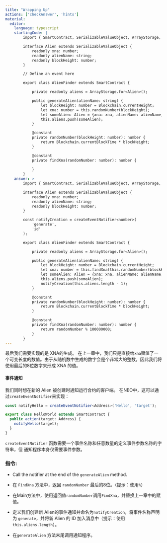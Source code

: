 ```yaml
---
title: "Wrapping Up"
actions: ['checkAnswer', 'hints']
material: 
  editor:
    language: typescript
    startingCode: |
        import { SmartContract, SerializableValueObject, ArrayStorage, constant, Blockchain } from '@neo-one/smart-contract';

        interface Alien extends SerializableValueObject {
            readonly xna: number;
            readonly alienName: string;
            readonly blockHeight: number;
        }

        // Define an event here

        export class AlienFinder extends SmartContract {

            private readonly aliens = ArrayStorage.for<Alien>();

            public generateAlien(alienName: string) {
                let blockHeight: number = Blockchain.currentHeight;
                let xna: number = this.randomNumber(blockHeight);
                let someAlien: Alien = {xna: xna, alienName: alienName, blockHeight: blockHeight};
                this.aliens.push(someAlien);
            }

            @constant
            private randomNumber(blockHeight: number): number {
                return Blockchain.currentBlockTime * blockHeight;
            }

            @constant
            private findXna(randomNumber: number): number {
                
            }
        }
    answer: > 
        import { SmartContract, SerializableValueObject, ArrayStorage, constant, Blockchain, createEventNotifier } from '@neo-one/smart-contract';

        interface Alien extends SerializableValueObject {
            readonly xna: number;
            readonly alienName: string;
            readonly blockHeight: number;
        }

        const notifyCreation = createEventNotifier<number>(
            'generate',
            'id'
        );

        export class AlienFinder extends SmartContract {

            private readonly aliens = ArrayStorage.for<Alien>();

            public generateAlien(alienName: string) {
                let blockHeight: number = Blockchain.currentHeight;
                let xna: number = this.findXna(this.randomNumber(blockHeight));
                let someAlien: Alien = {xna: xna, alienName: alienName, blockHeight: blockHeight};
                this.aliens.push(someAlien);
                notifyCreation(this.aliens.length - 1);
            }

            @constant
            private randomNumber(blockHeight: number): number {
                return Blockchain.currentBlockTime * blockHeight;
            }

            @constant
            private findXna(randomNumber: number): number {
                return randomNumber % 100000000;
            }
        }
---
```


 
最后我们需要实现的是 XNA的生成。
在上一章中，我们只是直接给`xna`赋值了一个可变长度的数值。由于从随机数中生成的数字会是个非常大的整数，因此我们将使用最后的8位数字来形成 XNA 的值。 

#### 事件通知

我们同时想在新的 Alien 被创建时通知运行合约的客户端。 在NEO中，这可以通过`createEventNotifier`来实现：

```typescript
const notifyHello = createEventNotifier<Address>('Hello', 'target');

export class HelloWorld extends SmartContract {
  public action(target: Address) {
    notifyHello(target);
  }
}
```
 `createEventNotifier` 函数需要一个事件名称和任意数量的定义事件参数名称的字符串，但 通知程序本身仅需要事件参数。

### 指令: 

- Call the notifier at the end of the `generateAlien` method.

- 在 `FindXna` 方法中，返回 `randomNumber` 最后的8位。（提示：使用`%`）

- 在Main方法中，使用返回值`randomNumber`调用`FindXna`，并替换上一章中的赋值。

- 定义我们创建新 Alien的事件通知并命名为`notifyCreation`，将事件名称声明为 `generate`，并将新 Alien 的 ID 加入消息中（提示：使用`this.aliens.length`）。

- 在`generateAlien` 方法末尾调用通知程序。
